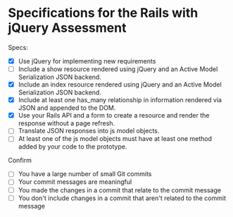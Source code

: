 # Specifications for the Rails with jQuery Assessment

Specs:
- [x] Use jQuery for implementing new requirements
- [ ] Include a show resource rendered using jQuery and an Active Model Serialization JSON backend.
- [X] Include an index resource rendered using jQuery and an Active Model Serialization JSON backend.
- [X] Include at least one has_many relationship in information rendered via JSON and appended to the DOM.
- [X] Use your Rails API and a form to create a resource and render the response without a page refresh.
- [ ] Translate JSON responses into js model objects.
- [ ] At least one of the js model objects must have at least one method added by your code to the prototype.

Confirm
- [ ] You have a large number of small Git commits
- [ ] Your commit messages are meaningful
- [ ] You made the changes in a commit that relate to the commit message
- [ ] You don't include changes in a commit that aren't related to the commit message
